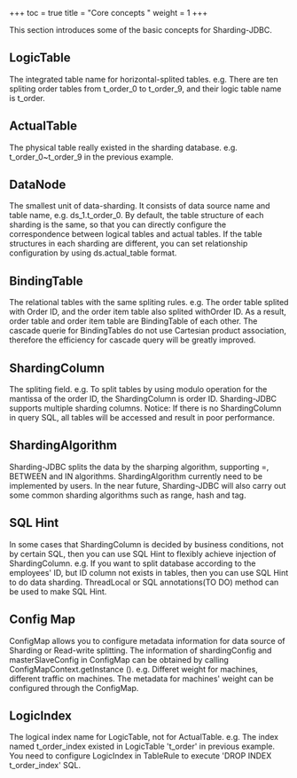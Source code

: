+++
toc = true
title = "Core concepts "
weight = 1
+++

This section introduces some of the basic concepts for Sharding-JDBC.

## LogicTable
The integrated table name for horizontal-splited tables. e.g. There are ten spliting order tables from t_order_0 to t_order_9, and their logic table name is t_order.

## ActualTable
The physical table really existed in the sharding database. e.g. t_order_0~t_order_9 in the previous example.

## DataNode
The smallest unit of data-sharding. It consists of data source name and table name, e.g. ds_1.t_order_0. By default, the table structure of each sharding is the same, so that you can directly configure the correspondence between logical tables and actual tables. If the table structures in each sharding are different, you can set relationship configuration by using ds.actual_table format.

## BindingTable
The relational tables with the same spliting rules. e.g. The order table splited with Order ID, and the order item table also splited with  ​​Order ID. As a result, order table and order item table are BindingTable of each other. The cascade querie for BindingTables do not use Cartesian product association, therefore the efficiency for cascade query will be greatly improved.

## ShardingColumn
The spliting field. e.g. To split tables by using modulo operation for the mantissa of the order ID, the ShardingColumn is order ID. Sharding-JDBC supports multiple sharding columns. Notice: If there is no ShardingColumn in query SQL, all tables will be accessed and result in poor performance.

## ShardingAlgorithm
Sharding-JDBC splits the data by the sharping algorithm, supporting =, BETWEEN and IN algorithms. ShardingAlgorithm currently need to be implemented by users. In the near future, Sharding-JDBC will also carry out some common sharding algorithms such as range, hash and tag.

## SQL Hint
In some cases that ShardingColumn is decided by business conditions, not by certain SQL, then you can use SQL Hint to flexibly achieve injection of ShardingColumn. e.g. If you want to split database according to the employees' ID, but ID column not exists in tables, then you can use SQL Hint to do data sharding. ThreadLocal or SQL annotations(TO DO) method can be used to make SQL Hint.

## Config Map
ConfigMap allows you to configure metadata information for data source of Sharding or Read-write splitting. The information of shardingConfig and masterSlaveConfig in ConfigMap can be obtained by calling ConfigMapContext.getInstance (). e.g. Differet weight for machines, different traffic on machines. The metadata for machines' weight can be configured through the ConfigMap.

## LogicIndex
The logical index name for LogicTable, not for ActualTable. e.g. The index named t_order_index existed in LogicTable 't_order' in previous example. You need to configure LogicIndex in TableRule to execute 'DROP INDEX t_order_index' SQL.
